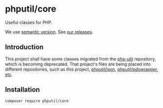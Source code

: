 # phputil/core
Useful classes for PHP.

We use [semantic version](http://semver.org/). See [our releases](https://github.com/thiagodp/core/releases).

## Introduction

This project shall have some classes migrated from the [php-util](https://github.com/thiagodp/php-util) repository, which is becoming deprecated. That project's files are being placed into different repositories, such as this project, [phputil/json](https://github.com/thiagodp/json), [phputil/pdowrapper](https://github.com/thiagodp/pdowrapper), [etc](https://github.com/thiagodp?tab=repositories).

## Installation

```command
composer require phputil/core
```
